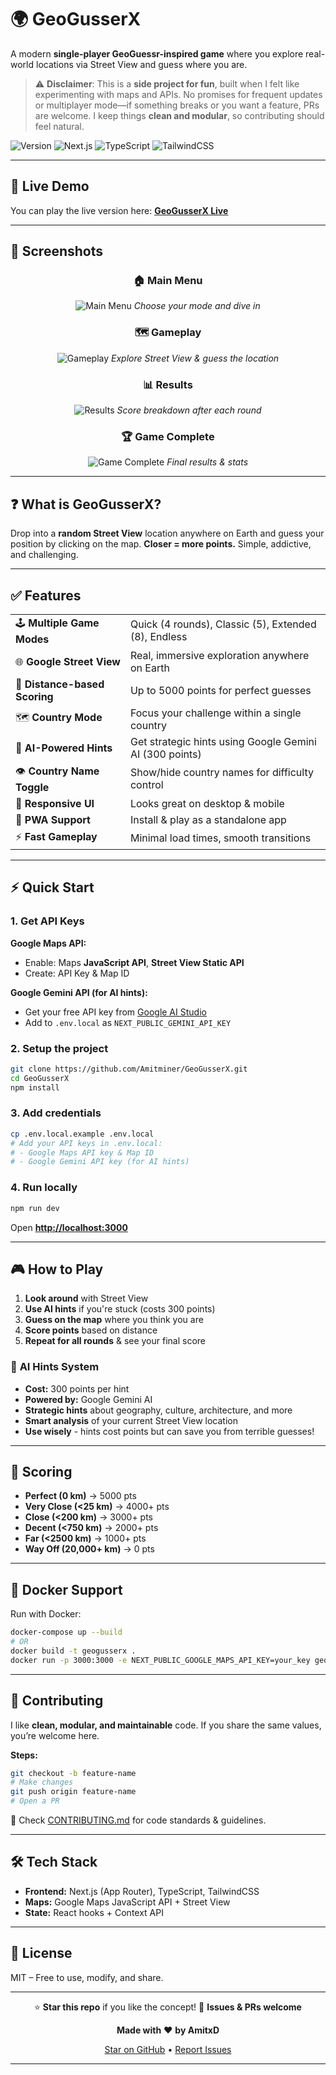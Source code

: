 # 🌍 **GeoGusserX**

A modern **single-player GeoGuessr-inspired game** where you explore real-world locations via Street View and guess where you are.

> ⚠ **Disclaimer**: This is a **side project for fun**, built when I felt like experimenting with maps and APIs. No promises for frequent updates or multiplayer mode—if something breaks or you want a feature, PRs are welcome. I keep things **clean and modular**, so contributing should feel natural.

![Version](https://img.shields.io/badge/version-0.0.7-blue)
![Next.js](https://img.shields.io/badge/Next.js-15-black)
![TypeScript](https://img.shields.io/badge/TypeScript-Strict-blue)
![TailwindCSS](https://img.shields.io/badge/TailwindCSS-Styled-green)

---

## 🔗 **Live Demo**

You can play the live version here: **[GeoGusserX Live](https://geogusserx.vercel.app)**

---

## 📸 **Screenshots**

<div align="center">

### 🏠 Main Menu

![Main Menu](./public/screenshots/main-menu.png)
*Choose your mode and dive in*

### 🗺️ Gameplay

![Gameplay](./public/screenshots/gameplay.png)
*Explore Street View & guess the location*

### 📊 Results

![Results](./public/screenshots/results.png)
*Score breakdown after each round*

### 🏆 Game Complete

![Game Complete](./public/screenshots/game-complete.png)
*Final results & stats*

</div>

---

## ❓ **What is GeoGusserX?**

Drop into a **random Street View** location anywhere on Earth and guess your position by clicking on the map. **Closer = more points.** Simple, addictive, and challenging.

---

## ✅ **Features**

|  |  |
|:--|:--|
| 🕹️ **Multiple Game Modes** | Quick (4 rounds), Classic (5), Extended (8), Endless |
| 🌐 **Google Street View** | Real, immersive exploration anywhere on Earth |
| 📏 **Distance-based Scoring** | Up to 5000 points for perfect guesses |
| 🗺️ **Country Mode** | Focus your challenge within a single country |
| 🤖 **AI-Powered Hints** | Get strategic hints using Google Gemini AI (300 points) |
| 👁️ **Country Name Toggle** | Show/hide country names for difficulty control |
| 📱 **Responsive UI** | Looks great on desktop & mobile |
| 💾 **PWA Support** | Install & play as a standalone app |
| ⚡ **Fast Gameplay** | Minimal load times, smooth transitions |

---

## ⚡ **Quick Start**

### 1. **Get API Keys**

**Google Maps API:**
* Enable: Maps **JavaScript API**, **Street View Static API**
* Create: API Key & Map ID

**Google Gemini API (for AI hints):**
* Get your free API key from [Google AI Studio](https://aistudio.google.com/app/apikey)
* Add to `.env.local` as `NEXT_PUBLIC_GEMINI_API_KEY`

### 2. **Setup the project**

```bash
git clone https://github.com/Amitminer/GeoGusserX.git
cd GeoGusserX
npm install
```

### 3. **Add credentials**

```bash
cp .env.local.example .env.local
# Add your API keys in .env.local:
# - Google Maps API key & Map ID
# - Google Gemini API key (for AI hints)
```

### 4. **Run locally**

```bash
npm run dev
```

Open **[http://localhost:3000](http://localhost:3000)**

---

## 🎮 **How to Play**

1. **Look around** with Street View
2. **Use AI hints** if you're stuck (costs 300 points)
3. **Guess on the map** where you think you are
4. **Score points** based on distance
5. **Repeat for all rounds** & see your final score

### 🤖 **AI Hints System**

- **Cost:** 300 points per hint
- **Powered by:** Google Gemini AI
- **Strategic hints** about geography, culture, architecture, and more
- **Smart analysis** of your current Street View location
- **Use wisely** - hints cost points but can save you from terrible guesses!

---

## 📏 **Scoring**

* **Perfect (0 km)** → 5000 pts
* **Very Close (<25 km)** → 4000+ pts
* **Close (<200 km)** → 3000+ pts
* **Decent (<750 km)** → 2000+ pts
* **Far (<2500 km)** → 1000+ pts
* **Way Off (20,000+ km)** → 0 pts

---

## 🐳 **Docker Support**

Run with Docker:

```bash
docker-compose up --build
# OR
docker build -t geogusserx .
docker run -p 3000:3000 -e NEXT_PUBLIC_GOOGLE_MAPS_API_KEY=your_key geogusserx
```

---

## 🤝 **Contributing**

I like **clean, modular, and maintainable** code. If you share the same values, you’re welcome here.

**Steps:**

```bash
git checkout -b feature-name
# Make changes
git push origin feature-name
# Open a PR
```

📜 Check [CONTRIBUTING.md](CONTRIBUTING.md) for code standards & guidelines.

---

## 🛠 **Tech Stack**

* **Frontend:** Next.js (App Router), TypeScript, TailwindCSS
* **Maps:** Google Maps JavaScript API + Street View
* **State:** React hooks + Context API

---

## 📜 **License**

MIT – Free to use, modify, and share.

---

<div align="center">

⭐ **Star this repo** if you like the concept!
🐞 **Issues & PRs welcome**

**Made with** ❤️ **by AmitxD**

[Star on GitHub](https://github.com/Amitminer/GeoGusserX) • [Report Issues](https://github.com/Amitminer/GeoGusserX/issues)

</div>

---
